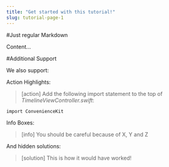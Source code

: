 ```yaml
---
title: "Get started with this tutorial!"
slug: tutorial-page-1
---
```


#Just regular Markdown

Content...

#Additional Support

We also support:

Action Highlights:

> [action]
> Add the following import statement to the top of _TimelineViewController.swift_:
>
>
    import ConvenienceKit

Info Boxes:
> [info]
> You should be careful
because of X, Y and Z

And hidden solutions:

> [solution]
> This is how it would have worked!
